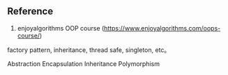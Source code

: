 ## Reference
1) enjoyalgorithms OOP course (https://www.enjoyalgorithms.com/oops-course/)

factory pattern, inheritance, thread safe, singleton, etc。



Abstraction
Encapsulation
Inheritance
Polymorphism
